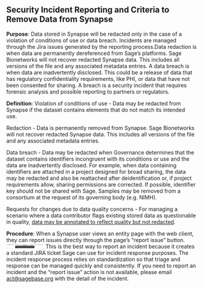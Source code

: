 ## Security Incident Reporting and Criteria to Remove Data from Synapse

**Purpose**: Data stored in Synapse will be redacted only in the case of a violation of conditions of use or data breach. Incidents are managed through the Jira issues generated by the reporting process.Data redaction is when data are permanently dereferenced from Sage’s platforms. Sage Bionetworks will not recover redacted Synapse data. This includes all versions of the file and any associated metadata entries. A data breach is when data are inadvertently disclosed. This could be a release of data that has regulatory confidentiality requirements, like PHI, or data that have not been consented for sharing. A breach is a security incident that requires forensic analysis and possible reporting to partners or regulators.

**Definition**:
Violation of conditions of use - Data may be redacted from Synapse if the dataset contains elements that do not match its intended use.

Redaction - Data is permanently removed from Synapse. Sage Bionetworks will not recover redacted Synapse data. This includes all versions of the file and any associated metadata entries. 

Data breach - Data may be redacted when Governance determines that the dataset contains identifiers incongruent with its conditions or use and the data are inadvertently disclosed. For example, when data containing identifiers are attached in a project designed for broad sharing, the data may be redacted and also be reattached after deidentification or, if project requirements allow, sharing permissions are corrected. If possible, identifier key should not be shared with Sage. 
Samples may be removed from a consortium at the request of its governing body (e.g. NIMH). 

Requests for changes due to data quality concerns - For managing a scenario where a data contributor flags existing stored data as questionable in quality, [data may be annotated to reflect quality but not redacted](https://github.com/Sage-Bionetworks/sciTeams-SOP/blob/master/docs/data_quality_annotation.md).

**Procedure**: When a Synapse user views an entity page with the web client, they can report issues directly through the page’s “report issue” button. 
<img src="images/report-an-issue.png" width= "100"> 
This is the best way to report an incident because it creates a standard JIRA ticket Sage can use for incident response purposes. The incident response process relies on standardization so that triage and response can be managed quickly and consistently. If you need to report an incident and the “report issue” action is not available, please email act@sagebase.org with the detail of the incident.



